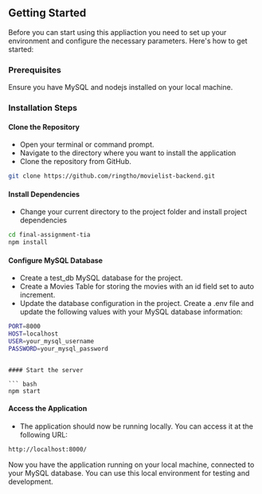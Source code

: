 ## Getting Started

Before you can start using this appliaction you need to set up your environment and configure the necessary parameters. Here's how to get started:

### Prerequisites

Ensure you have MySQL and nodejs installed on your local machine.

### Installation Steps
#### Clone the Repository
- Open your terminal or command prompt.
- Navigate to the directory where you want to install the application
- Clone the repository from GitHub.

``` bash
git clone https://github.com/ringtho/movielist-backend.git
```

#### Install Dependencies
- Change your current directory to the project folder and install project dependencies

``` bash
cd final-assignment-tia
npm install
```

#### Configure MySQL Database
- Create a test_db MySQL database for the project.
- Create a Movies Table for storing the movies with an id field set to auto increment.
- Update the database configuration in the project. Create a .env file and update the following values with your MySQL database information:
``` bash
PORT=8000
HOST=localhost
USER=your_mysql_username
PASSWORD=your_mysql_password
```
```

#### Start the server

``` bash
npm start
```

#### Access the Application
- The application should now be running locally. You can access it at the following URL:

``` bash
http://localhost:8000/
```

Now you have the application running on your local machine, connected to your MySQL database. You can use this local environment for testing and development.



